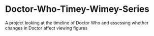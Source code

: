 # Doctor-Who-Timey-Wimey-Series
A project looking at the timeline of Doctor Who and assessing whether changes in Doctor affect viewing figures
